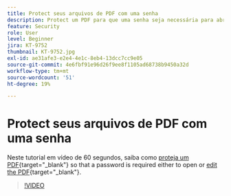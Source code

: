 ```yaml
---
title: Protect seus arquivos de PDF com uma senha
description: Protect um PDF para que uma senha seja necessária para abrir ou editar o PDF
feature: Security
role: User
level: Beginner
jira: KT-9752
thumbnail: KT-9752.jpg
exl-id: ae31afe3-e2e4-4e1c-8eb4-13dcc7cc9e05
source-git-commit: 4e6fbf91e96d26f9ee8f1105ad68738b9450a32d
workflow-type: tm+mt
source-wordcount: '51'
ht-degree: 19%

---
```


# Protect seus arquivos de PDF com uma senha

Neste tutorial em vídeo de 60 segundos, saiba como [proteja um PDF](https://www.adobe.com/br/acrobat/online/password-protect-pdf.html){target="_blank"} so that a password is required either to open or [edit the PDF](https://www.adobe.com/br/acrobat/online/pdf-editor.html){target="_blank"}.

>[!VIDEO](https://video.tv.adobe.com/v/340075?quality=12&learn=on&hidetitle=true)
